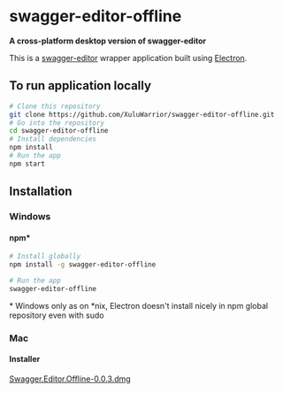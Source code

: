 # swagger-editor-offline

**A cross-platform desktop version of swagger-editor**

This is a [swagger-editor](https://swagger.io/swagger-editor/) wrapper application built using [Electron](https://electronjs.org/).

## To run application locally
```bash
# Clone this repository
git clone https://github.com/XuluWarrior/swagger-editor-offline.git
# Go into the repository
cd swagger-editor-offline
# Install dependencies
npm install
# Run the app
npm start
```

## Installation
### Windows
#### npm*
```bash
# Install globally
npm install -g swagger-editor-offline

# Run the app
swagger-editor-offline
```
\* Windows only as on *nix, Electron doesn't install nicely in npm global repository even with sudo

### Mac
#### Installer
[Swagger.Editor.Offline-0.0.3.dmg](https://github.com/XuluWarrior/swagger-editor-offline/releases/download/v0.0.3/Swagger.Editor.Offline-0.0.3.dmg)
